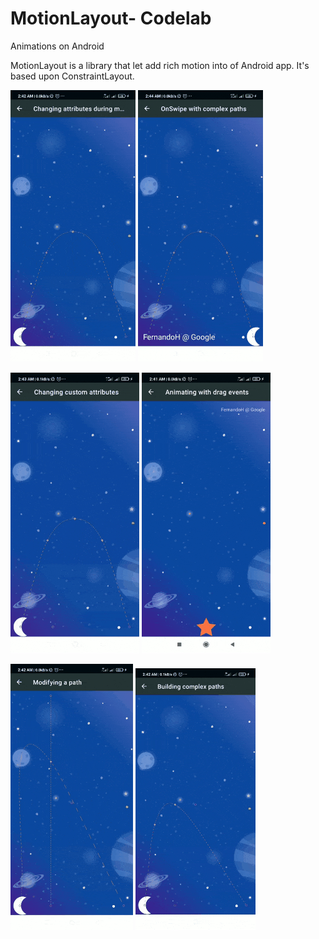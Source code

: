# MotionLayout- Codelab
Animations on Android

MotionLayout is a library that let add rich motion into of Android app. 
It's based upon ConstraintLayout.

![](gif1.gif)
![](gif2.gif)

![](gif3.gif)
![](gif4.gif)

![](gif5.gif)
![](gif6.gif)
